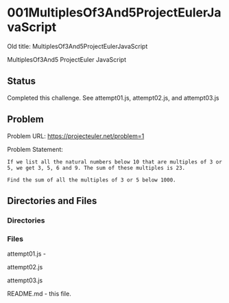 # 001MultiplesOf3And5ProjectEulerJavaScript

Old title: MultiplesOf3And5ProjectEulerJavaScript

MultiplesOf3And5 ProjectEuler JavaScript

## Status
Completed this challenge. See attempt01.js, attempt02.js, and attempt03.js

## Problem 
Problem URL: https://projecteuler.net/problem=1

Problem Statement:

```
If we list all the natural numbers below 10 that are multiples of 3 or 5, we get 3, 5, 6 and 9. The sum of these multiples is 23.

Find the sum of all the multiples of 3 or 5 below 1000.
```

## Directories and Files

### Directories

### Files

attempt01.js -

attempt02.js

attempt03.js

README.md - this file.
